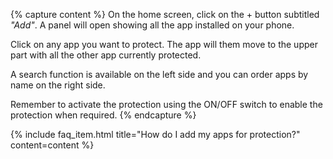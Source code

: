 {% capture content %}
On the home screen, click on the + button subtitled *"Add"*. A panel will open showing all the app installed on your phone.

Click on any app you want to protect. The app will them move to the upper part with all the other app currently protected.

A search function is available on the left side and you can order apps by name on the right side.

Remember to activate the protection using the ON/OFF switch to enable the protection when required.
{% endcapture %}

{% include faq_item.html 
title="How do I add my apps for protection?" 
content=content
%}
